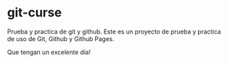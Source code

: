 # git-curse
Prueba y practica de git y github.
Este es un proyecto de prueba y practica de uso de Git, Github y
Github Pages.

Que tengan un excelente día!
